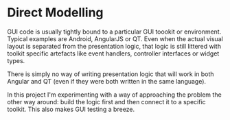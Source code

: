 # Direct Modelling

GUI code is usually tightly bound to a particular GUI toookit or environment. Typical examples are Android, AngularJS or QT. Even when the actual visual layout is separated from the presentation logic, that logic is still littered with toolkit specific artefacts like event handlers, controller interfaces or widget types.

There is simply no way of writing presentation logic that will work in both Angular and QT (even if they were both written in the same language).

In this project I'm experimenting with a way of approaching the problem the other way around: build the logic first and then connect it to a specific toolkit. This also makes GUI testing a breeze.
